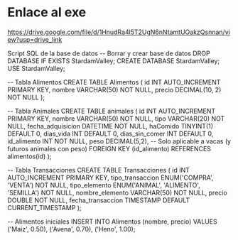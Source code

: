 ﻿# Enlace al exe
 https://drive.google.com/file/d/1HnudRa4l5T2UgN6nNtamtUOakzQsnnan/view?usp=drive_link


Script SQL de la base de datos
-- Borrar y crear base de datos
DROP DATABASE IF EXISTS StardamValley;
CREATE DATABASE StardamValley;
USE StardamValley;

-- Tabla Alimentos
CREATE TABLE Alimentos (
    id INT AUTO_INCREMENT PRIMARY KEY,
    nombre VARCHAR(50) NOT NULL,
    precio DECIMAL(10, 2) NOT NULL
);

-- Tabla Animales
CREATE TABLE animales (
    id INT AUTO_INCREMENT PRIMARY KEY,
    nombre VARCHAR(50) NOT NULL,
    tipo VARCHAR(20) NOT NULL,
    fecha_adquisicion DATETIME NOT NULL,
    haComido TINYINT(1) DEFAULT 0,
    dias_vida INT DEFAULT 0,
    dias_sin_comer INT DEFAULT 0,
    id_alimento INT NOT NULL,
    peso DECIMAL(5,2),  -- Solo aplicable a vacas (y futuros animales con peso)
    FOREIGN KEY (id_alimento) REFERENCES alimentos(id)
);

-- Tabla Transacciones
CREATE TABLE Transacciones (
    id INT AUTO_INCREMENT PRIMARY KEY,
    tipo_transaccion ENUM('COMPRA', 'VENTA') NOT NULL,
    tipo_elemento ENUM('ANIMAL', 'ALIMENTO', 'SEMILLA') NOT NULL,
    nombre_elemento VARCHAR(50) NOT NULL,
    precio DOUBLE NOT NULL,
    fecha_transaccion TIMESTAMP DEFAULT CURRENT_TIMESTAMP
);

-- Alimentos iniciales
INSERT INTO Alimentos (nombre, precio) VALUES
('Maiz', 0.50),
('Avena', 0.70),
('Heno', 1.00);
